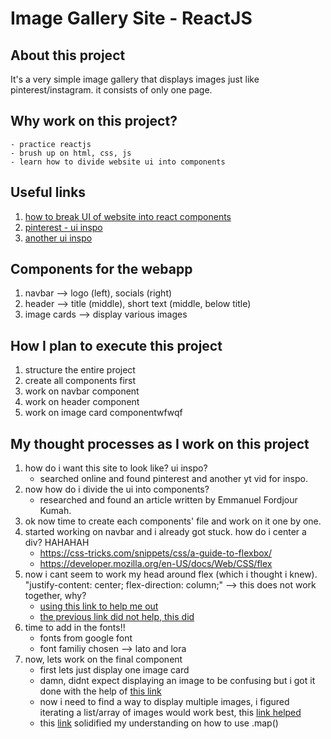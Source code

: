 # Image Gallery Site - ReactJS

## About this project
It's a very simple image gallery that displays images just like pinterest/instagram. it consists of only one page.

## Why work on this project? 
    - practice reactjs
    - brush up on html, css, js
    - learn how to divide website ui into components

## Useful links
1. [how to break UI of website into react components](https://dev.to/efkumah/how-to-break-the-ui-of-any-website-into-react-components-10lc)
2. [pinterest - ui inspo](https://www.pinterest.com/marvinraj77/lofi/)
3. [another ui inspo](https://www.youtube.com/watch?v=vUe91uOx7R0)

## Components for the webapp
1. navbar --> logo (left), socials (right)
2. header --> title (middle), short text (middle, below title)
3. image cards --> display various images

## How I plan to execute this project
1. structure the entire project
2. create all components first
2. work on navbar component
3. work on header component
4. work on image card componentwfwqf

## My thought processes as I work on this project
1. how do i want this site to look like? ui inspo?
    - searched online and found pinterest and another yt vid for inspo.
2. now how do i divide the ui into components?
    - researched and found an article written by Emmanuel Fordjour Kumah.
3. ok now time to create each components' file and work on it one by one.  
4. started working on navbar and i already got stuck. how do i center a div? HAHAHAH
    - https://css-tricks.com/snippets/css/a-guide-to-flexbox/
    - https://developer.mozilla.org/en-US/docs/Web/CSS/flex
5. now i cant seem to work my head around flex (which i thought i knew). "justify-content: center;
  flex-direction: column;" --> this does not work together, why?
    - [using this link to help me out](https://developer.mozilla.org/en-US/docs/Web/CSS/CSS_flexible_box_layout/Aligning_items_in_a_flex_container)
    - [the previous link did not help, this did](https://blog.hubspot.com/website/center-div-css)
6. time to add in the fonts!!
    - fonts from google font
    - font familiy chosen --> lato and lora
7. now, lets work on the final component
    - first lets just display one image card
    - damn, didnt expect displaying an image to be confusing but i got it done with the help of [this link](https://medium.com/@viditkumar.au/display-images-in-react-628e6cd4f4d8)
    - now i need to find a way to display multiple images, i figured iterating a list/array of images would work best, this [link helped](https://www.shecodes.io/athena/38787-how-to-import-and-loop-through-local-images-in-a-react-component)
    - this [link](https://www.digitalocean.com/community/tutorials/4-uses-of-javascripts-arraymap-you-should-know) solidified my understanding on how to use .map()